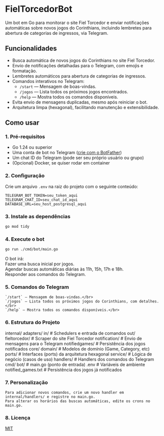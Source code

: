 # FielTorcedorBot

Um bot em Go para monitorar o site Fiel Torcedor e enviar notificações automáticas sobre novos jogos do Corinthians, incluindo lembretes para abertura de categorias de ingressos, via Telegram.

## Funcionalidades

- Busca automática de novos jogos do Corinthians no site Fiel Torcedor.
- Envio de notificações detalhadas para o Telegram, com emojis e formatação.
- Lembretes automáticos para abertura de categorias de ingressos.
- Comandos interativos no Telegram:
  - `/start` — Mensagem de boas-vindas.
  - `/jogos` — Lista todos os próximos jogos encontrados.
  - `/help` — Mostra todos os comandos disponíveis.
- Evita envio de mensagens duplicadas, mesmo após reiniciar o bot.
- Arquitetura limpa (hexagonal), facilitando manutenção e extensibilidade.

## Como usar

### 1. Pré-requisitos

- Go 1.24 ou superior
- Uma conta de bot no Telegram ([crie com o BotFather](https://t.me/botfather))
- Um chat ID do Telegram (pode ser seu próprio usuário ou grupo)
- (Opcional) Docker, se quiser rodar em container

### 2. Configuração

Crie um arquivo `.env` na raiz do projeto com o seguinte conteúdo:

```env
TELEGRAM_BOT_TOKEN=seu_token_aqui
TELEGRAM_CHAT_ID=seu_chat_id_aqui
DATABASE_URL=seu_host_postgresql_aqui
```

### 3. Instale as dependências

```bash
go mod tidy
```
### 4. Execute o bot

```bash
go run ./cmd/bot/main.go
```

O bot irá:</br>
Fazer uma busca inicial por jogos.</br>
Agendar buscas automáticas diárias às 11h, 15h, 17h e 18h.</br>
Responder aos comandos do Telegram.</br>

### 5. Comandos do Telegram

    `/start` — Mensagem de boas-vindas.</br>
    `/jogos` — Lista todos os próximos jogos do Corinthians, com detalhes.</br>
    `/help` — Mostra todos os comandos disponíveis.</br>

### 6. Estrutura do Projeto

internal/
  adapters/
    in/                # Schedulers e entrada de comandos
    out/
      fieltorcedor/    # Scraper do site Fiel Torcedor
      notification/    # Envio de mensagens para o Telegram
      notifiedgames/   # Persistência dos jogos notificados
  core/
    domain/            # Modelos de domínio (Game, Category, etc)
    ports/             # Interfaces (ports) da arquitetura hexagonal
    service/           # Lógica de negócio (casos de uso)
  handlers/            # Handlers dos comandos do Telegram
cmd/
  bot/                 # main.go (ponto de entrada)
.env                   # Variáveis de ambiente
notified_games.txt     # Persistência dos jogos já notificados

### 7. Personalização

    Para adicionar novos comandos, crie um novo handler em internal/handlers/ e registre no main.go.
    Para alterar os horários das buscas automáticas, edite os crons no main.go.

### 8. Licença

[MIT](https://github.com/guilchaves/fieltorcedorbot/blob/main/README.md)
